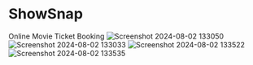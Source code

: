 # ShowSnap
Online Movie Ticket Booking
![Screenshot 2024-08-02 133050](https://github.com/user-attachments/assets/d453d901-1880-4c70-8924-a15ea9750840) ![Screenshot 2024-08-02 133033](https://github.com/user-attachments/assets/547a1fa9-5dec-434e-9f23-dbf20c65626d)
![Screenshot 2024-08-02 133522](https://github.com/user-attachments/assets/816b755a-0967-4278-90c1-991862c404cb)
![Screenshot 2024-08-02 133535](https://github.com/user-attachments/assets/4819b739-ba47-4dfa-a677-8e738b9492a1)
